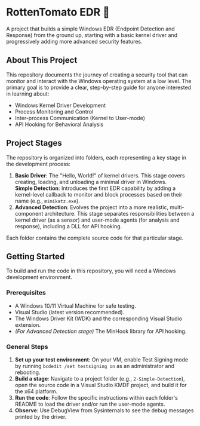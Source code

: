 # RottenTomato EDR 🍅  

A project that builds a simple Windows EDR (Endpoint Detection and Response) from the ground up, starting with a basic kernel driver and progressively adding more advanced security features.  

## About This Project  

This repository documents the journey of creating a security tool that can monitor and interact with the Windows operating system at a low level. The primary goal is to provide a clear, step-by-step guide for anyone interested in learning about:  

- Windows Kernel Driver Development  
- Process Monitoring and Control  
- Inter-process Communication (Kernel to User-mode)  
- API Hooking for Behavioral Analysis  

## Project Stages  

The repository is organized into folders, each representing a key stage in the development process:  

1. **Basic Driver**: The "Hello, World!" of kernel drivers. This stage covers creating, loading, and unloading a minimal driver in Windows.  
   **Simple Detection**: Introduces the first EDR capability by adding a kernel-level callback to monitor and block processes based on their name (e.g., `mimikatz.exe`).  
2. **Advanced Detection**: Evolves the project into a more realistic, multi-component architecture. This stage separates responsibilities between a kernel driver (as a sensor) and user-mode agents (for analysis and response), including a DLL for API hooking.  

Each folder contains the complete source code for that particular stage.  

## Getting Started  

To build and run the code in this repository, you will need a Windows development environment.  

### Prerequisites  

- A Windows 10/11 Virtual Machine for safe testing.  
- Visual Studio (latest version recommended).  
- The Windows Driver Kit (WDK) and the corresponding Visual Studio extension.  
- *(For Advanced Detection stage)* The MinHook library for API hooking.  

### General Steps  

1. **Set up your test environment**: On your VM, enable Test Signing mode by running `bcdedit /set testsigning on` as an administrator and rebooting.  
2. **Build a stage**: Navigate to a project folder (e.g., `2-Simple-Detection`), open the source code in a Visual Studio KMDF project, and build it for the x64 platform.  
3. **Run the code**: Follow the specific instructions within each folder's README to load the driver and/or run the user-mode agents.  
4. **Observe**: Use DebugView from Sysinternals to see the debug messages printed by the driver.  

